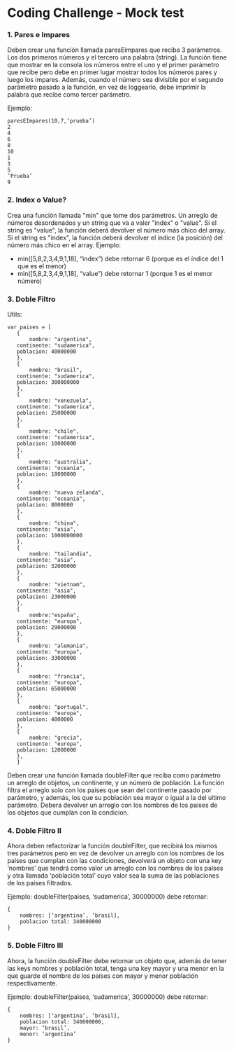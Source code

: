 # Coding Challenge - Mock test

### 1. Pares e Impares
Deben crear una función llamada paresEimpares que reciba 3 parámetros. Los dos primeros números y el tercero una palabra (string).
La función tiene que mostrar en la consola los números entre el uno y el primer parámetro que recibe pero debe en primer lugar mostrar todos los números pares y luego los impares. 
Además, cuando el número sea divisible por el segundo parámetro pasado a la función, en vez de loggearlo, debe imprimir la palabra que recibe como tercer parámetro. 

Ejemplo:
``` 
paresEImpares(10,7,’prueba’)
2
4
6
8
10
1
3
5
’Prueba’
9
```
### 2. Index o Value? 
Crea una función llamada "min" que tome dos parámetros. Un arreglo de números desordenados y un string que va a valer "index" o "value". Si el string es "value", la función deberá devolver el número más chico del array. Si el string es "index", la función deberá devolver el índice (la posición) del número más chico en el array. 
	Ejemplo:
- min([5,8,2,3,4,9,1,18], “index”) debe retornar 6 (porque es el índice del 1 que es el menor)
- min([5,8,2,3,4,9,1,18], “value”) debe retornar 1 (porque 1 es el menor número)

### 3. Doble Filtro

Utils:
```
var paises = [
   {
       nombre: "argentina",
   continente: "sudamerica",
   poblacion: 40000000
   },
   {
       nombre: "brasil",
   continente: "sudamerica",
   poblacion: 300000000
   },
   {
       nombre: "venezuela",
   continente: "sudamerica",
   poblacion: 25000000
   },
   {
       nombre: "chile",
   continente: "sudamerica",
   poblacion: 10000000
   },
   {
       nombre: "australia",
   continente: "oceania",
   poblacion: 18000000
   },
   {
       nombre: "nueva zelanda",
   continente: "oceania",
   poblacion: 8000000
   },
   {
       nombre: "china",
   continente: "asia",
   poblacion: 1000000000
   },
   {
       nombre: "tailandia",
   continente: "asia",
   poblacion: 32000000
   },
   {
       nombre: "vietnam",
   continente: "asia",
   poblacion: 23000000
   },
   {
       nombre:"españa",
   continente: "europa",
   poblacion: 29000000
   },
   {
       nombre: "alemania",
   continente: "europa",
   poblacion: 33000000
   },
   {
       nombre: "francia",
   continente: "europa",
   poblacion: 65000000
   },
   {
       nombre: "portugal",
   continente: "europa",
   poblacion: 4000000
   },
   {
       nombre: "grecia",
   continente: "europa",
   poblacion: 12000000
   },
   ]
```
Deben crear una función llamada doubleFilter que reciba como parámetro un arreglo de objetos, un continente, y un número de población. La función filtra el arreglo solo con los países que sean del continente pasado por parámetro, y además, los que su población sea mayor o igual a la del ultimo parámetro. Debera devolver un arreglo con los nombres de los paises de los objetos que cumplan con la condicion. 

### 4. Doble Filtro II

Ahora deben refactorizar la función doubleFilter, que recibirá los mismos tres parámetros pero en vez de devolver un arreglo con los nombres de los países que cumplan con las condiciones, devolverá un objeto con una key ‘nombres’ que tendrá como valor un arreglo con los nombres de los países y otra llamada ‘población total’ cuyo valor sea la suma de las poblaciones de los países filtrados.

Ejemplo:
doubleFilter(paises, ‘sudamerica’, 30000000) debe retornar:
```
{
    nombres: [‘argentina’, ‘brasil],
    poblacion total: 340000000
}
```
### 5. Doble Filtro III

Ahora, la función doubleFilter debe retornar un objeto que, además de tener las keys nombres y población total, tenga una key mayor y una menor en la que guarde el nombre de los países con mayor y menor población respectivamente.

Ejemplo:
doubleFilter(paises, ‘sudamerica’, 30000000) debe retornar:
```
{
    nombres: [‘argentina’, ‘brasil],
    poblacion total: 340000000,
    mayor: ‘brasil’,
    menor: ‘argentina’
}
```
